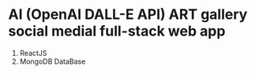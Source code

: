 # AI (OpenAI DALL-E API) ART gallery social medial full-stack web app 

1. ReactJS
2. MongoDB DataBase

<!--
This full-stack application stores AI generated images to the database. Of course, one can break the picture into bytes or bits, etc, and store the same but this is a horrible practice and is far too difficult in practice. The other way of doing this is by uploading the picture to a server or a folder, generating a public URL for the upload from there, and storing this URL into the database.

In order to do so, we need a third party or in-house server or similar services that can hold off our images and do the needful. Cloud services like GCP, AWS, etc provide us with this service but they are usually costly and have little storage in the free version. The alternative to these services are third-party providers like CloudConvert, Cloudimage, Cloudinary, etc. 

We used Cloudinary for this application which provides ample storage of nearly 25 GB in the free plan and many other services.

--!
